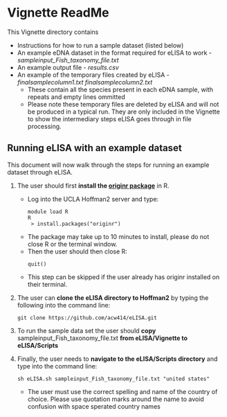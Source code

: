 # Vignette ReadMe

This Vignette directory contains 
- Instructions for how to run a sample dataset (listed below)
- An example eDNA dataset in the format required for eLISA to work - *sampleinput_Fish_taxonomy_file.txt*
- An example output file - *results.csv*
- An example of the temporary files created by eLISA - *finalsamplecolumn1.txt finalsamplecolumn2.txt*  
   - These contain all the species present in each eDNA sample, with repeats and empty lines ommitted 
   - Please note these temporary files are deleted by eLISA and will not be produced in a typical run. They are only included in the Vignette to show the intermediary steps eLISA goes through in file processing.

## Running eLISA with an example dataset   

This document will now walk through the steps for running an example dataset through eLISA. 

1) The user should first **install the [originr package](https://github.com/ropensci/originr)** in R.
   - Log into the UCLA Hoffman2 server and type:
       ```
      module load R
      R
        > install.packages("originr")
       ```
   - The package may take up to 10 minutes to install, please do not close R or the terminal window.
   - Then the user should then close R:
       ```
       quit()
       ```
   - This step can be skipped if the user already has originr installed on their terminal. 
   
2) The user can **clone the eLISA directory to Hoffman2** by typing the following into the command line:
   ```
   git clone https://github.com/acw414/eLISA.git
   ```

3) To run the sample data set the user should **copy** sampleinput_Fish_taxonomy_file.txt **from eLISA/Vignette to eLISA/Scripts**

4) Finally, the user needs to **navigate to the eLISA/Scripts directory** and type into the command line:
   ```
   sh eLISA.sh sampleinput_Fish_taxonomy_file.txt "united states"
   ```
   - The user must use the correct spelling and name of the country of choice. Please use quotation marks around the name to avoid confusion with space sperated country names

